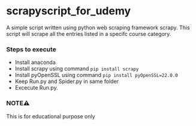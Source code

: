 # scrapyscript_for_udemy

A simple script written using python web scraping framework scrapy. This script will scrape all the entries listed in a specifc course category.

### Steps to execute
- Install anaconda
- Install scrapy using command  `pip install scrapy`
- Install pyOpenSSL using  command `pip install pyOpenSSL=22.0.0`
- Keep Run.py and Spider.py in same folder
- Excecute Run.py.


### NOTE⚠️
This is for educational purpose only
